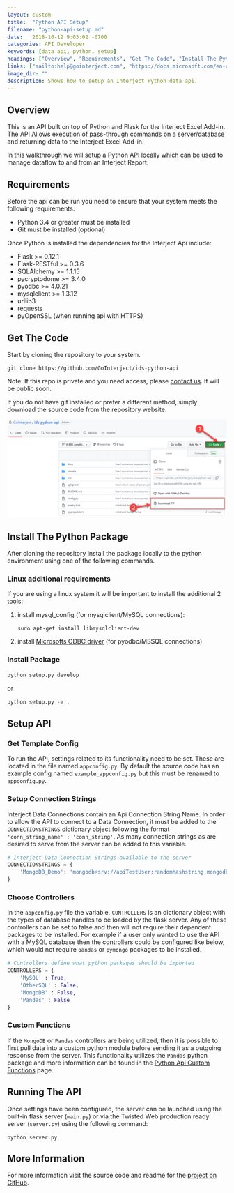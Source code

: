 ```yaml
---
layout: custom
title:  "Python API Setup"
filename: "python-api-setup.md"
date:   2018-10-12 9:03:02 -0700
categories: API Developer
keywords: [data api, python, setup]
headings: ["Overview", "Requirements", "Get The Code", "Install The Python Package", "Linux additional requirements", "Install Package", "Setup API", "Get Template Config", "Setup Connection Strings", "Choose Controllers", "Custom Functions", "Running The API", "More Information"]
links: ["mailto:help@gointerject.com", "https://docs.microsoft.com/en-us/sql/connect/odbc/linux-mac/installing-the-microsoft-odbc-driver-for-sql-server", "/wApi/python-api-custom-functions.html", "https://github.com/GoInterject/ids-python-api"]
image_dir: ""
description: Shows how to setup an Interject Python data api.
---
```



## Overview

This is an API built on top of Python and Flask for the Interject Excel Add-in. The API Allows execution of pass-through commands on a server/database and returning data to the Interject Excel Add-in. 

In this walkthrough we will setup a Python API locally which can be used to manage dataflow to and from an Interject Report. 

## Requirements

Before the api can be run you need to ensure that your system meets the following requirements:

- Python 3.4 or greater must be installed
- Git must be installed (optional)

Once Python is installed the dependencies for the Interject Api include:

* Flask >= 0.12.1
* Flask-RESTful >= 0.3.6
* SQLAlchemy >= 1.1.15
* pycryptodome >= 3.4.0
* pyodbc >= 4.0.21
* mysqlclient >= 1.3.12
* urllib3
* requests
* pyOpenSSL (when running api with HTTPS)

## Get The Code

Start by cloning the repository to your system.

```git
git clone https://github.com/GoInterject/ids-python-api
```

Note: If this repo is private and you need access, please [contact us](mailto:help@gointerject.com). It will be public soon.

If you do not have git installed or prefer a different method, simply download the source code from the repository website.

![](/images/PythonApiSetup/temp_gitlab_download_repo.png)
<br>

## Install The Python Package

After cloning the repository install the package locally to the python environment using one of the following commands.

### Linux additional requirements

If you are using a linux system it will be important to install the additional 2 tools:
1. install mysql_config (for mysqlclient/MySQL connections): 

    ```
    sudo apt-get install libmysqlclient-dev
    ```
2. install [Microsofts ODBC driver](https://docs.microsoft.com/en-us/sql/connect/odbc/linux-mac/installing-the-microsoft-odbc-driver-for-sql-server) (for pyodbc/MSSQL connections) 


### Install Package

```python
python setup.py develop
``` 
or 
```python
python setup.py -e .
```

## Setup API

### Get Template Config

To run the API, settings related to its functionality need to be set. These are located in the file named <code>appconfig.py</code>. By default the source code has an example config named <code>example_appconfig.py</code> but this must be renamed to <code>appconfig.py</code>.

### Setup Connection Strings

Interject Data Connections contain an Api Connection String Name. In order to allow the API to connect to a Data Connection, it must be added to the `CONNECTIONSTRINGS` dictionary object following the format `'conn_string_name' : 'conn_string'`. As many connection strings as are desired to serve from the server can be added to this variable.

```python
# Interject Data Connection Strings available to the server
CONNECTIONSTRINGS = {
    'MongoDB_Demo': 'mongodb+srv://apiTestUser:randomhashstring.mongodb.net/demo||demo|Demo'
}
```

### Choose Controllers

In the <code>appconfig.py</code> file the variable, `CONTROLLERS` is an dictionary object with the types of database handles to be loaded by the flask server. Any of these controllers can be set to false and then will not require their dependent packages to be installed. For example if a user only wanted to use the API with a MySQL database then the controllers could be configured like below, which would not require `pandas` or `pymongo` packages to be installed.

```python
# Controllers define what python packages should be imported 
CONTROLLERS = {
    'MySQL' : True,
    'OtherSQL' : False,
    'MongoDB' : False,
    'Pandas' : False
}
```


### Custom Functions

If the `MongoDB` or `Pandas` controllers are being utilized, then it is possible to first pull data into a custom python module before sending it as a outgoing response from the server. This functionality utilizes the `Pandas` python package and more information can be found in the [Python Api Custom Functions](/wApi/python-api-custom-functions.html) page.


## Running The API

Once settings have been configured, the server can be launched using the built-in flask server (`main.py`) or via the Twisted Web production ready server (`server.py`) using the following command:

```
python server.py
``` 

## More Information

For more information visit the source code and readme for the [project on GitHub](https://github.com/GoInterject/ids-python-api).